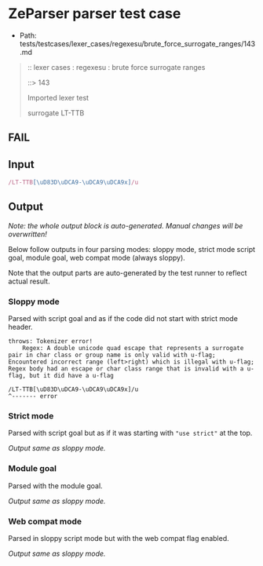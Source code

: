 # ZeParser parser test case

- Path: tests/testcases/lexer_cases/regexesu/brute_force_surrogate_ranges/143.md

> :: lexer cases : regexesu : brute force surrogate ranges
>
> ::> 143
>
> Imported lexer test
>
> surrogate LT-TTB

## FAIL

## Input

`````js
/LT-TTB[\uD83D\uDCA9-\uDCA9\uDCA9x]/u
`````

## Output

_Note: the whole output block is auto-generated. Manual changes will be overwritten!_

Below follow outputs in four parsing modes: sloppy mode, strict mode script goal, module goal, web compat mode (always sloppy).

Note that the output parts are auto-generated by the test runner to reflect actual result.

### Sloppy mode

Parsed with script goal and as if the code did not start with strict mode header.

`````
throws: Tokenizer error!
    Regex: A double unicode quad escape that represents a surrogate pair in char class or group name is only valid with u-flag; Encountered incorrect range (left>right) which is illegal with u-flag; Regex body had an escape or char class range that is invalid with a u-flag, but it did have a u-flag

/LT-TTB[\uD83D\uDCA9-\uDCA9\uDCA9x]/u
^------- error
`````

### Strict mode

Parsed with script goal but as if it was starting with `"use strict"` at the top.

_Output same as sloppy mode._

### Module goal

Parsed with the module goal.

_Output same as sloppy mode._

### Web compat mode

Parsed in sloppy script mode but with the web compat flag enabled.

_Output same as sloppy mode._
